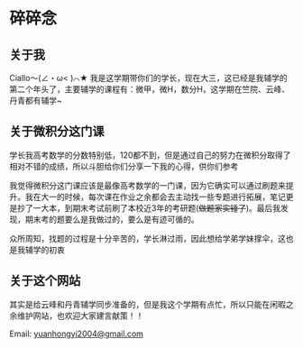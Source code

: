 # 碎碎念

## 关于我

Ciallo～(∠・ω< )⌒★ 我是这学期带你们的学长，现在大三，这已经是我辅学的第二个年头了，主要辅学的课程有：微甲，微H，数分H，这学期在竺院、云峰、丹青都有辅学~

## 关于微积分这门课

学长我高考数学的分数特别低，120都不到，但是通过自己的努力在微积分取得了相对不错的成绩，所以斗胆给你们分享一下我的心得，供你们参考

我觉得微积分这门课应该是最像高考数学的一门课，因为它确实可以通过刷题来提升。我在大一的时候，每次课在作业之余都会去主动找一些专题进行拓展，笔记更是抄了一大本，到期末考试前刷了本校近3年的考研题(~~做题家实锤了~~)。最后我发现，期末考的题要么是我做过的，要么是有迹可循的。

众所周知，找题的过程是十分辛苦的，学长淋过雨，因此想给学弟学妹撑伞，这也是我辅学的初衷

## 关于这个网站

其实是给云峰和丹青辅学同步准备的，但是我这个学期有点忙，所以只能在闲暇之余维护网站，也欢迎大家建言献策！！

Email: yuanhongyi2004@gmail.com

